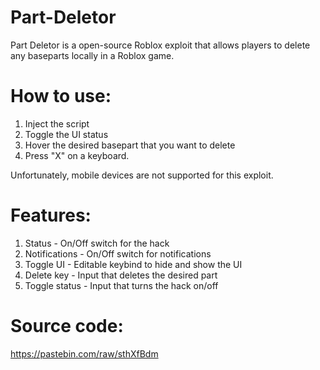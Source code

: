 # Part-Deletor
Part Deletor is a open-source Roblox exploit that allows players to delete any baseparts locally in a Roblox game.

# How to use:
1) Inject the script
2) Toggle the UI status
3) Hover the desired basepart that you want to delete
4) Press "X" on a keyboard.

Unfortunately, mobile devices are not supported for this exploit.

# Features:
1) Status - On/Off switch for the hack
2) Notifications - On/Off switch for notifications
3) Toggle UI - Editable keybind to hide and show the UI
4) Delete key - Input that deletes the desired part
5) Toggle status - Input that turns the hack on/off

# Source code:
https://pastebin.com/raw/sthXfBdm
